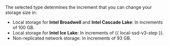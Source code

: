 The selected type determines the increment that you can change your storage size in:

* Local storage for **Intel Broadwell** and **Intel Cascade Lake**: In increments of 100 GB.
* Local storage for **Intel Ice Lake**: In increments of {{ local-ssd-v3-step }}.
* Non-replicated network storage: In increments of 93 GB.

